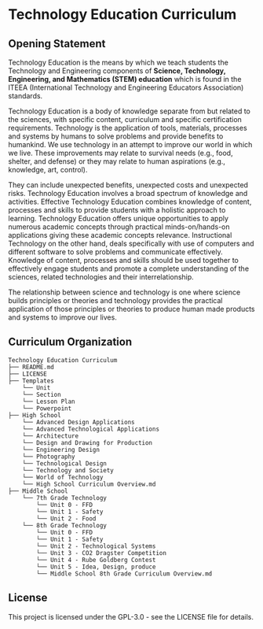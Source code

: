 # Technology Education Curriculum

## Opening Statement

Technology Education is the means by which we teach students the Technology and Engineering components of **Science, Technology, Engineering, and Mathematics (STEM) education** which is found in the ITEEA (International Technology and Engineering Educators Association) standards.  

Technology Education is a body of knowledge separate from but related to the sciences, with specific content, curriculum and specific certification requirements.  Technology is the application of tools, materials, processes and systems by humans to solve problems and provide benefits to humankind.  We use technology in an attempt to improve our world in which we live.  These improvements may relate to survival needs (e.g., food, shelter, and defense) or they may relate to human aspirations (e.g., knowledge, art, control).  

They can include unexpected benefits, unexpected costs and unexpected risks.  Technology Education involves a broad spectrum of knowledge and activities.  Effective Technology Education combines knowledge of content, processes and skills to provide students with a holistic approach to learning.  Technology Education offers unique opportunities to apply numerous academic concepts through practical minds-on/hands-on applications giving these academic concepts relevance.  Instructional Technology on the other hand, deals specifically with use of computers and different software to solve problems and communicate effectively.  Knowledge of content, processes and skills should be used together to effectively engage students and promote a complete understanding of the sciences, related technologies and their interrelationship.

The relationship between science and technology is one where science builds principles or theories and technology provides the practical application of those principles or theories to produce human made products and systems to improve our lives.

## Curriculum Organization

```````````````````````````````
Technology Education Curriculum
├── README.md
├── LICENSE
├── Templates
    └── Unit
    └── Section
    └── Lesson Plan
    └── Powerpoint
├── High School
    └── Advanced Design Applications
    └── Advanced Technological Applications
    └── Architecture
    └── Design and Drawing for Production
    └── Engineering Design
    └── Photography
    └── Technological Design
    └── Technology and Society
    └── World of Technology
    └── High School Curriculum Overview.md
├── Middle School
    └── 7th Grade Technology
        └── Unit 0 - FFD
        └── Unit 1 - Safety
        └── Unit 2 - Food
    └── 8th Grade Technology
        └── Unit 0 - FFD
        └── Unit 1 - Safety
        └── Unit 2 - Technological Systems       
        └── Unit 3 - CO2 Dragster Competition
        └── Unit 4 - Rube Goldberg Contest
        └── Unit 5 - Idea, Design, produce
        └── Middle School 8th Grade Curriculum Overview.md
```````````````````````````````


## License
This project is licensed under the GPL-3.0 - see the LICENSE file for details.
